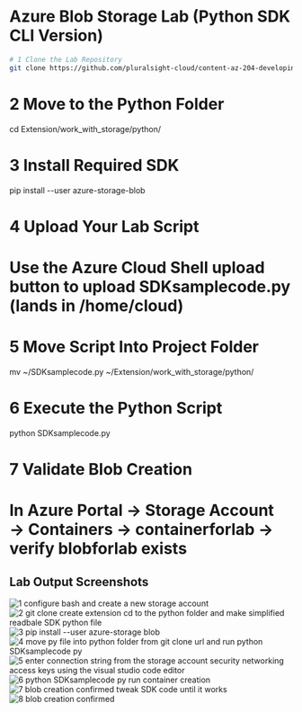 # Azure Blob Storage Lab (Python SDK CLI Version)

```bash
# 1 Clone the Lab Repository
git clone https://github.com/pluralsight-cloud/content-az-204-developing-solutions-for-microsoft-azure.git Extension
```

# 2 Move to the Python Folder
cd Extension/work_with_storage/python/

# 3 Install Required SDK
pip install --user azure-storage-blob

# 4 Upload Your Lab Script
# Use the Azure Cloud Shell upload button to upload SDKsamplecode.py (lands in /home/cloud)

# 5 Move Script Into Project Folder
mv ~/SDKsamplecode.py ~/Extension/work_with_storage/python/

# 6 Execute the Python Script
python SDKsamplecode.py

# 7 Validate Blob Creation
# In Azure Portal → Storage Account → Containers → containerforlab → verify blobforlab exists

## Lab Output Screenshots

![1 configure bash and create a new storage account](https://github.com/user-attachments/assets/a42bcef3-5043-41cb-a1d2-a188c4559499)
![2 git clone create extension cd to the python folder and make simplified readbale SDK python file](https://github.com/user-attachments/assets/8c90183f-07f2-46e6-9736-6549c55ac919)
![3 pip install --user azure-storage blob](https://github.com/user-attachments/assets/0bf0c37b-aa42-493c-b2a3-5c373d4415d4)
![4 move py file into python folder from git clone url and run python SDKsamplecode py](https://github.com/user-attachments/assets/5aeb258e-7d10-411e-ba5e-b2a279a3dac5)
![5 enter connection string from the storage account security networking access keys using the visual studio code editor](https://github.com/user-attachments/assets/546b271d-e95c-413d-b51d-9a5accc1e22b)
![6 python SDKsamplecode py run container creation](https://github.com/user-attachments/assets/d8dde5e1-4dfd-4e08-99eb-e136c90301f1)
![7 blob creation confirmed tweak SDK code until it works](https://github.com/user-attachments/assets/96bd9b96-d741-45ea-a9d0-080b659a0f1c)
![8 blob creation confirmed](https://github.com/user-attachments/assets/77db8136-776d-48fe-9939-600ddfc42ad2)
